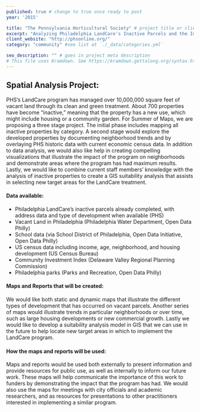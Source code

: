 ```yaml
---
published: true # change to true once ready to post
year: '2015'

title: "The Pennsylvania Horticultural Society" # project title or client name
excerpt: "Analyzing Philadelphia LandCare's Inactive Parcels and the Impact of the Program in the Neighborhoods Throughout Philadelphia" # shows on project list page
client_website: "http://phsonline.org/"
category: "community" #see list at `./_data/categories.yml`

seo_description: "" # goes in project meta description
# This file uses Kramdown. See https://kramdown.gettalong.org/syntax.html for syntax
---
```


## Spatial Analysis Project:
PHS’s LandCare program has managed over 10,000,000 square feet of vacant land through its clean and green treatment. About 700 properties have become “inactive,” meaning that the property has a new use, which might include housing or a community garden. For Summer of Maps, we are proposing a three stage project. The initial phase includes mapping all inactive properties by category. A second stage would explore the developed properties by documenting neighborhood trends and by overlaying PHS historic data with current economic census data. In addition to data analysis, we would also like help in creating compelling visualizations that illustrate the impact of the program on neighborhoods and demonstrate areas where the program has had maximum results. Lastly, we would like to combine current staff members’ knowledge with the analysis of inactive properties to create a GIS suitability analysis that assists in selecting new target areas for the LandCare treatment.

#### Data available:
- Philadelphia LandCare’s inactive parcels already completed, with address data and type of development when available (PHS)
- Vacant Land in Philadelphia (Philadelphia Water Department, Open Data Philly)
- School data (via School District of Philadelphia, Open Data Initiative, Open Data Philly)
- US census data including income, age, neighborhood, and housing development (US Census Bureau)
- Community Investment Index (Delaware Valley Regional Planning Commission)
- Philadelphia parks (Parks and Recreation, Open Data Philly)

#### Maps and Reports that will be created:
We would like both static and dynamic maps that illustrate the different types of development that has occurred on vacant parcels. Another series of maps would illustrate trends in particular neighborhoods or over time, such as large housing developments or new commercial growth. Lastly we would like to develop a suitability analysis model in GIS that we can use in the future to help locate new target areas in which to implement the LandCare program.

#### How the maps and reports will be used:
Maps and reports would be used both externally to present information and provide resources for public use, as well as internally to inform our future work. These maps will help communicate the importance of this work to funders by demonstrating the impact that the program has had. We would also use the maps for meetings with city officials and academic researchers, and as resources for presentations to other practitioners interested in implementing a similar program.
